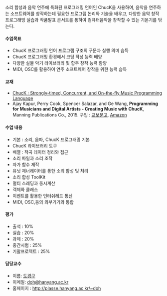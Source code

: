 소리 합성과 음악 연주에 특화된 프로그래밍 언어인 ChucK을 사용하여, 음악을 연주하는 소프트웨어를 창작하는데 필요한 프로그램 논리와 기술을 배우고, 
다양한 음악 창작 프로그래밍 실습과 작품발표 콘서트를 통하여 컴퓨터음악을 창작할 수 있는 기본기를 닦는다. 

#### 수업목표
- ChucK 프로그래밍 언어 프로그램 구조의 구문과 실행 의미 습득
- ChucK 프로그래밍 환경에서 코딩 작성 능력 배양
- 다양한 실물 악기 라이브러리 및 합주 창작 능력 함양
- MIDI, OSC를 활용하여 연주 소프트웨어 창작을 위한 능력 습득

#### 교재
- [ChucK : Strongly-timed, Concurrent, and On-the-fly Music Programming Language](https://chuck.cs.princeton.edu/)
- Ajay Kapur, Perry Cook, Spencer Salazar, and Ge Wang, **Programming for Musicians and Digital Artists - Creating Music with ChucK**, Manning Publications Co., 2015. 구입 : [교보문고](http://www.kyobobook.co.kr/product/detailViewEng.laf?ejkGb=BNT&mallGb=ENG&barcode=9781617291708&orderClick=LAG&Kc=), [Amazon](https://www.amazon.com/Programming-Musicians-Digital-Artists-Creating/dp/1617291706/)

#### 수업 내용
- 기본 : 소리, 음파, ChucK 프로그래밍 기본
- ChucK 라이브러리 도구
- 배열 : 작곡 데이터 정리와 접근
- 소리 파일과 소리 조작
- 자가 함수 제작
- 유닛 제너레이터를 통한 소리 함성 및 처리
- 소리 합성 ToolKit
- 멀티 스레딩과 동시계산 
- 객체와 클래스
- 이벤트를 활용한 인터쉬레드 통신
- MIDI, OSC,등의 외부기기와 통합 

#### 평가
- 출석 : 10%
- 실습 : 20%
- 과제 : 20%
- 중간시험 : 25%
- 기말프로젝트 : 25%

#### 담당교수
- 이름: [도경구](http://softopians.github.io/doggzone)
- 이메일: doh@hanyang.ac.kr
- 홈페이지 : http://plasse.hanyang.ac.kr/~doh

